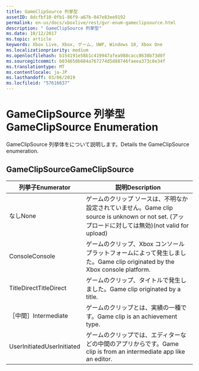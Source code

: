 ```yaml
---
title: GameClipSource 列挙型
assetID: 8dcfbf10-0fb1-86f9-a67b-047e83ee9192
permalink: en-us/docs/xboxlive/rest/gvr-enum-gameclipsource.html
description: " GameClipSource 列挙型"
ms.date: 10/12/2017
ms.topic: article
keywords: Xbox Live, Xbox, ゲーム, UWP, Windows 10, Xbox One
ms.localizationpriority: medium
ms.openlocfilehash: b154191e58b1c419947afea988cacc8638b73d0f
ms.sourcegitcommit: b034650b684a767274d5d88746faeea373c8e34f
ms.translationtype: MT
ms.contentlocale: ja-JP
ms.lasthandoff: 03/06/2019
ms.locfileid: "57616637"
---
```

# <a name="gameclipsource-enumeration"></a><span data-ttu-id="e6fcc-104">GameClipSource 列挙型</span><span class="sxs-lookup"><span data-stu-id="e6fcc-104">GameClipSource Enumeration</span></span>
<span data-ttu-id="e6fcc-105">GameClipSource 列挙体をについて説明します。</span><span class="sxs-lookup"><span data-stu-id="e6fcc-105">Details the GameClipSource enumeration.</span></span> 
<a id="ID4ET"></a>

 
## <a name="gameclipsource"></a><span data-ttu-id="e6fcc-106">GameClipSource</span><span class="sxs-lookup"><span data-stu-id="e6fcc-106">GameClipSource</span></span>
 
| <span data-ttu-id="e6fcc-107"><b>列挙子</b></span><span class="sxs-lookup"><span data-stu-id="e6fcc-107"><b>Enumerator</b></span></span>| <span data-ttu-id="e6fcc-108"><b>説明</b></span><span class="sxs-lookup"><span data-stu-id="e6fcc-108"><b>Description</b></span></span>| 
| --- | --- | 
| <span data-ttu-id="e6fcc-109">なし</span><span class="sxs-lookup"><span data-stu-id="e6fcc-109">None</span></span>| <span data-ttu-id="e6fcc-110">ゲームのクリップ ソースは、不明なか設定されていません。</span><span class="sxs-lookup"><span data-stu-id="e6fcc-110">Game clip source is unknown or not set.</span></span> <span data-ttu-id="e6fcc-111">(アップロードに対しては無効)</span><span class="sxs-lookup"><span data-stu-id="e6fcc-111">(not valid for upload)</span></span>| 
| <span data-ttu-id="e6fcc-112">Console</span><span class="sxs-lookup"><span data-stu-id="e6fcc-112">Console</span></span>| <span data-ttu-id="e6fcc-113">ゲームのクリップ、Xbox コンソール プラットフォームによって発生しました。</span><span class="sxs-lookup"><span data-stu-id="e6fcc-113">Game clip originated by the Xbox console platform.</span></span>| 
| <span data-ttu-id="e6fcc-114">TitleDirect</span><span class="sxs-lookup"><span data-stu-id="e6fcc-114">TitleDirect</span></span>| <span data-ttu-id="e6fcc-115">ゲームのクリップ、タイトルで発生しました。</span><span class="sxs-lookup"><span data-stu-id="e6fcc-115">Game clip originated by a title.</span></span>| 
| <span data-ttu-id="e6fcc-116">［中間］</span><span class="sxs-lookup"><span data-stu-id="e6fcc-116">Intermediate</span></span> | <span data-ttu-id="e6fcc-117">ゲームのクリップとは、実績の一種です。</span><span class="sxs-lookup"><span data-stu-id="e6fcc-117">Game clip is an achievement type.</span></span>| 
| <span data-ttu-id="e6fcc-118">UserInitiated</span><span class="sxs-lookup"><span data-stu-id="e6fcc-118">UserInitiated</span></span> | <span data-ttu-id="e6fcc-119">ゲームのクリップでは、エディターなどの中間のアプリからです。</span><span class="sxs-lookup"><span data-stu-id="e6fcc-119">Game clip is from an intermediate app like an editor.</span></span>| 
  